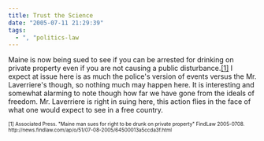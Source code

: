 ```yaml
---
title: Trust the Science
date: "2005-07-11 21:29:39"
tags:
  - ", "politics-law
---
```

<p>Maine is now being sued to see if you can be arrested for drinking on private property even if you are not causing a public disturbance.<a href="http://news.findlaw.com/ap/o/51/07-08-2005/64500013a5ccda3f.html">[1]</a> I expect at issue here is as much the police's version of events versus the Mr. Laverriere's though, so nothing much may happen here. It is interesting and somewhat alarming to note though how far we have gone from the ideals of freedom.  Mr. Laverriere is right in suing here, this action flies in the face of what one would expect to see in a free country.</p>  <font size="-2"> [1] Associated Press.  "Maine man sues for right to be drunk on private property" FindLaw 2005-0708. http://news.findlaw.com/ap/o/51/07-08-2005/64500013a5ccda3f.html </font>

